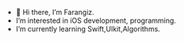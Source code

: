 - 👋 Hi there, I’m Farangiz.
- I’m interested in iOS development, programming.
- I’m currently learning Swift,UIkit,Algorithms.




